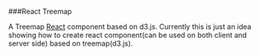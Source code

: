 ###React Treemap

A Treemap [React](http://facebook.github.io/react/) component based on d3.js.
Currently this is just an idea showing how to create react component(can be used on both client and server side) based on treemap(d3.js).

